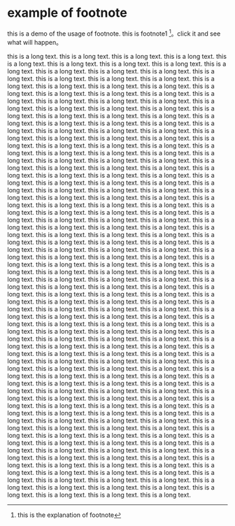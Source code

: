 # example of footnote

this is a demo of the usage of footnote.
this is footnote1 [^1]。click it and see what will happen。

this is a long text.
this is a long text.
this is a long text.
this is a long text.
this is a long text.
this is a long text.
this is a long text.
this is a long text.
this is a long text.
this is a long text.
this is a long text.
this is a long text.
this is a long text.
this is a long text.
this is a long text.
this is a long text.
this is a long text.
this is a long text.
this is a long text.
this is a long text.
this is a long text.
this is a long text.
this is a long text.
this is a long text.
this is a long text.
this is a long text.
this is a long text.
this is a long text.
this is a long text.
this is a long text.
this is a long text.
this is a long text.
this is a long text.
this is a long text.
this is a long text.
this is a long text.
this is a long text.
this is a long text.
this is a long text.
this is a long text.
this is a long text.
this is a long text.
this is a long text.
this is a long text.
this is a long text.
this is a long text.
this is a long text.
this is a long text.
this is a long text.
this is a long text.
this is a long text.
this is a long text.
this is a long text.
this is a long text.
this is a long text.
this is a long text.
this is a long text.
this is a long text.
this is a long text.
this is a long text.
this is a long text.
this is a long text.
this is a long text.
this is a long text.
this is a long text.
this is a long text.
this is a long text.
this is a long text.
this is a long text.
this is a long text.
this is a long text.
this is a long text.
this is a long text.
this is a long text.
this is a long text.
this is a long text.
this is a long text.
this is a long text.
this is a long text.
this is a long text.
this is a long text.
this is a long text.
this is a long text.
this is a long text.
this is a long text.
this is a long text.
this is a long text.
this is a long text.
this is a long text.
this is a long text.
this is a long text.
this is a long text.
this is a long text.
this is a long text.
this is a long text.
this is a long text.
this is a long text.
this is a long text.
this is a long text.
this is a long text.
this is a long text.
this is a long text.
this is a long text.
this is a long text.
this is a long text.
this is a long text.
this is a long text.
this is a long text.
this is a long text.
this is a long text.
this is a long text.
this is a long text.
this is a long text.
this is a long text.
this is a long text.
this is a long text.
this is a long text.
this is a long text.
this is a long text.
this is a long text.
this is a long text.
this is a long text.
this is a long text.
this is a long text.
this is a long text.
this is a long text.
this is a long text.
this is a long text.
this is a long text.
this is a long text.
this is a long text.
this is a long text.
this is a long text.
this is a long text.
this is a long text.
this is a long text.
this is a long text.
this is a long text.
this is a long text.
this is a long text.
this is a long text.
this is a long text.
this is a long text.
this is a long text.
this is a long text.
this is a long text.
this is a long text.
this is a long text.
this is a long text.
this is a long text.
this is a long text.
this is a long text.
this is a long text.
this is a long text.
this is a long text.
this is a long text.
this is a long text.
this is a long text.
this is a long text.
this is a long text.
this is a long text.
this is a long text.
this is a long text.
this is a long text.
this is a long text.
this is a long text.
this is a long text.
this is a long text.
this is a long text.
this is a long text.
this is a long text.
this is a long text.
this is a long text.
this is a long text.
this is a long text.
this is a long text.
this is a long text.
this is a long text.
this is a long text.
this is a long text.
this is a long text.
this is a long text.
this is a long text.
this is a long text.
this is a long text.
this is a long text.
this is a long text.
this is a long text.
this is a long text.
this is a long text.
this is a long text.
this is a long text.
this is a long text.
this is a long text.
this is a long text.
this is a long text.
this is a long text.
this is a long text.
this is a long text.
this is a long text.
this is a long text.
this is a long text.
this is a long text.
this is a long text.
this is a long text.
this is a long text.
this is a long text.
this is a long text.
this is a long text.
this is a long text.
this is a long text.
this is a long text.
this is a long text.
this is a long text.
this is a long text.
this is a long text.
this is a long text.
this is a long text.
this is a long text.
this is a long text.
this is a long text.
this is a long text.
this is a long text.
this is a long text.
this is a long text.
this is a long text.
this is a long text.
this is a long text.
this is a long text.
this is a long text.
this is a long text.
this is a long text.
this is a long text.
this is a long text.
this is a long text.
this is a long text.
this is a long text.
this is a long text.
this is a long text.
this is a long text.



[^1]: this is the explanation of footnote